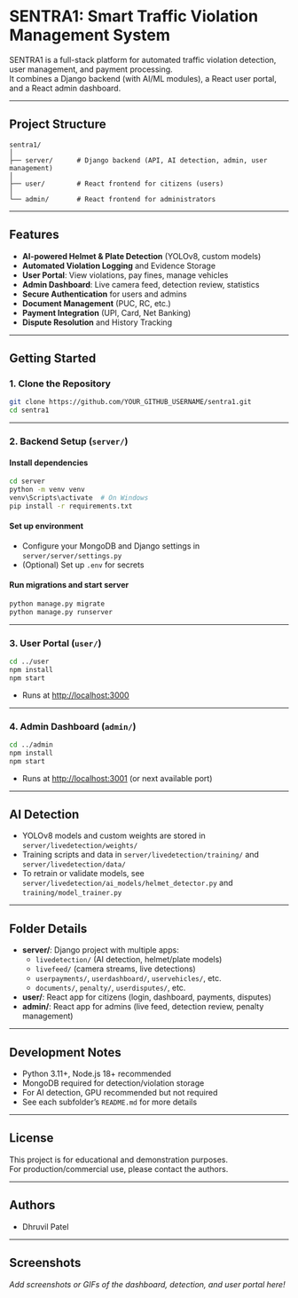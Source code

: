 # SENTRA1: Smart Traffic Violation Management System

SENTRA1 is a full-stack platform for automated traffic violation detection, user management, and payment processing.  
It combines a Django backend (with AI/ML modules), a React user portal, and a React admin dashboard.

---

## Project Structure

```
sentra1/
│
├── server/      # Django backend (API, AI detection, admin, user management)
│
├── user/        # React frontend for citizens (users)
│
└── admin/       # React frontend for administrators
```

---

## Features

- **AI-powered Helmet & Plate Detection** (YOLOv8, custom models)
- **Automated Violation Logging** and Evidence Storage
- **User Portal**: View violations, pay fines, manage vehicles
- **Admin Dashboard**: Live camera feed, detection review, statistics
- **Secure Authentication** for users and admins
- **Document Management** (PUC, RC, etc.)
- **Payment Integration** (UPI, Card, Net Banking)
- **Dispute Resolution** and History Tracking

---

## Getting Started

### 1. Clone the Repository

```sh
git clone https://github.com/YOUR_GITHUB_USERNAME/sentra1.git
cd sentra1
```

---

### 2. Backend Setup (`server/`)

#### Install dependencies

```sh
cd server
python -m venv venv
venv\Scripts\activate  # On Windows
pip install -r requirements.txt
```

#### Set up environment

- Configure your MongoDB and Django settings in `server/server/settings.py`
- (Optional) Set up `.env` for secrets

#### Run migrations and start server

```sh
python manage.py migrate
python manage.py runserver
```

---

### 3. User Portal (`user/`)

```sh
cd ../user
npm install
npm start
```
- Runs at [http://localhost:3000](http://localhost:3000)

---

### 4. Admin Dashboard (`admin/`)

```sh
cd ../admin
npm install
npm start
```
- Runs at [http://localhost:3001](http://localhost:3001) (or next available port)

---

## AI Detection

- YOLOv8 models and custom weights are stored in `server/livedetection/weights/`
- Training scripts and data in `server/livedetection/training/` and `server/livedetection/data/`
- To retrain or validate models, see `server/livedetection/ai_models/helmet_detector.py` and `training/model_trainer.py`

---

## Folder Details

- **server/**: Django project with multiple apps:
  - `livedetection/` (AI detection, helmet/plate models)
  - `livefeed/` (camera streams, live detections)
  - `userpayments/`, `userdashboard/`, `uservehicles/`, etc.
  - `documents/`, `penalty/`, `userdisputes/`, etc.
- **user/**: React app for citizens (login, dashboard, payments, disputes)
- **admin/**: React app for admins (live feed, detection review, penalty management)

---

## Development Notes

- Python 3.11+, Node.js 18+ recommended
- MongoDB required for detection/violation storage
- For AI detection, GPU recommended but not required
- See each subfolder’s `README.md` for more details

---

## License

This project is for educational and demonstration purposes.  
For production/commercial use, please contact the authors.

---

## Authors

- Dhruvil Patel

---

## Screenshots

_Add screenshots or GIFs of the dashboard, detection, and user portal here!_
